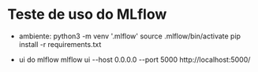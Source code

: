 # Teste de uso do MLflow

 - ambiente:
python3 -m venv '.mlflow'
source .mlflow/bin/activate
pip install -r requirements.txt

 - ui do mlflow 
mlflow ui --host 0.0.0.0 --port 5000
http://localhost:5000/
